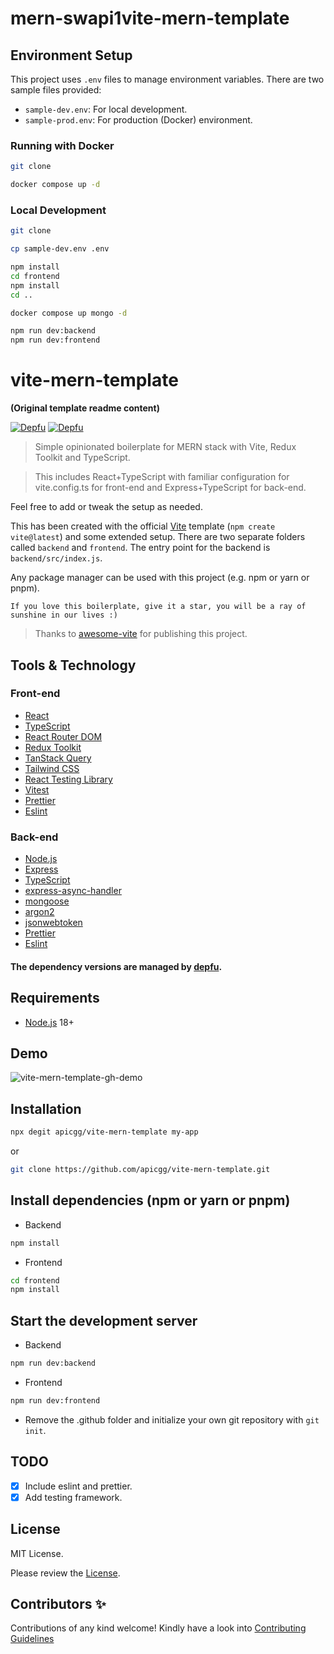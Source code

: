 # mern-swapi1vite-mern-template

## Environment Setup

This project uses `.env` files to manage environment variables. There are two sample files provided:

- `sample-dev.env`: For local development.
- `sample-prod.env`: For production (Docker) environment.

### Running with Docker

```bash
git clone

docker compose up -d
```

### Local Development

```bash
git clone

cp sample-dev.env .env

npm install
cd frontend
npm install
cd ..

docker compose up mongo -d

npm run dev:backend
npm run dev:frontend
```

# vite-mern-template

**(Original template readme content)**

[![Depfu](https://badges.depfu.com/badges/1b70410a7764005553d576dd171dce8d/status.svg)](https://depfu.com)
[![Depfu](https://badges.depfu.com/badges/1b70410a7764005553d576dd171dce8d/count.svg)](https://depfu.com/github/apicgg/vite-mern-template?project_id=38988)

> Simple opinionated boilerplate for MERN stack with Vite, Redux Toolkit and TypeScript.

> This includes React+TypeScript with familiar configuration for vite.config.ts for front-end and Express+TypeScript for back-end.

Feel free to add or tweak the setup as needed.

This has been created with the official [Vite](https://vitejs.dev/) template (`npm create vite@latest`) and some extended setup. There are two separate folders called `backend` and `frontend`. The entry point for the backend is `backend/src/index.js`.

Any package manager can be used with this project (e.g. npm or yarn or pnpm).

```
If you love this boilerplate, give it a star, you will be a ray of sunshine in our lives :)
```

> Thanks to [awesome-vite](https://github.com/vitejs/awesome-vite) for publishing this project.

## Tools & Technology

### Front-end

- [React](https://reactjs.org/)
- [TypeScript](https://www.typescriptlang.org/)
- [React Router DOM](https://reactrouter.com/)
- [Redux Toolkit](https://redux-toolkit.js.org/)
- [TanStack Query](https://tanstack.com/query/latest)
- [Tailwind CSS](https://tailwindcss.com/)
- [React Testing Library](https://testing-library.com/docs/react-testing-library/intro/)
- [Vitest](https://vitest.dev/)
- [Prettier](https://prettier.io/)
- [Eslint](https://eslint.org/)

### Back-end

- [Node.js](https://nodejs.org/en)
- [Express](https://expressjs.com/)
- [TypeScript](https://www.typescriptlang.org/)
- [express-async-handler](https://www.npmjs.com/package/express-async-handler)
- [mongoose](https://mongoosejs.com/)
- [argon2](https://www.npmjs.com/package/argon2)
- [jsonwebtoken](https://www.npmjs.com/package/jsonwebtoken)
- [Prettier](https://prettier.io/)
- [Eslint](https://eslint.org/)

#### The dependency versions are managed by [depfu](https://depfu.com/).

## Requirements

- [Node.js](https://nodejs.org/en/) 18+

## Demo

![vite-mern-template-gh-demo](https://user-images.githubusercontent.com/78271602/234833309-fe8df564-2895-4727-be1e-c807fe142333.gif)

## Installation

```bash
npx degit apicgg/vite-mern-template my-app
```

or

```bash
git clone https://github.com/apicgg/vite-mern-template.git
```

## Install dependencies (npm or yarn or pnpm)

- Backend

```bash
npm install
```

- Frontend

```bash
cd frontend
npm install
```

## Start the development server

- Backend

```bash
npm run dev:backend
```

- Frontend

```bash
npm run dev:frontend
```

- Remove the .github folder and initialize your own git repository with `git init`.

## TODO

- [x] Include eslint and prettier.
- [x] Add testing framework.

## License

MIT License.

Please review the [License](https://github.com/apicgg/vite-mern-template/blob/main/LICENSE).

## Contributors ✨

Contributions of any kind welcome! Kindly have a look into [Contributing Guidelines](CONTRIBUTING.md)
